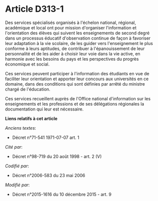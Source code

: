 # Article D313-1

Des services spécialisés organisés à l'échelon national, régional, académique et local ont pour mission d'organiser
l'information et l'orientation des élèves qui suivent les enseignements de second degré dans un processus éducatif
d'observation continue de façon à favoriser leur adaptation à la vie scolaire, de les guider vers l'enseignement le plus
conforme à leurs aptitudes, de contribuer à l'épanouissement de leur personnalité et de les aider à choisir leur voie dans la
vie active, en harmonie avec les besoins du pays et les perspectives du progrès économique et social.

Ces services peuvent participer à l'information des étudiants en vue de faciliter leur orientation et apporter leur concours
aux universités en ce domaine, dans des conditions qui sont définies par arrêté du ministre chargé de l'éducation.

Ces services recueillent auprès de l'Office national d'information sur les enseignements et les professions et de ses
délégations régionales la documentation qui leur est nécessaire.

**Liens relatifs à cet article**

_Anciens textes_:

  - Décret n°71-541 1971-07-07 art. 1

_Cité par_:

  - Décret n°98-719 du 20 août 1998 - art. 2 (V)

_Codifié par_:

  - Décret n°2006-583 du 23 mai 2006

_Modifié par_:

  - Décret n°2015-1616 du 10 décembre 2015 - art. 9
